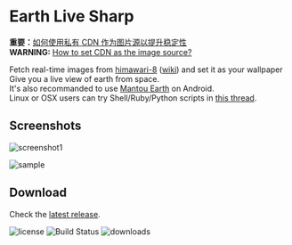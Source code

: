 Earth Live Sharp
===


**重要：**[如何使用私有 CDN 作为图片源以提升稳定性](https://github.com/bitdust/EarthLiveSharp/issues/32)  
**WARNING:** [How to set CDN as the image source?](https://github.com/bitdust/EarthLiveSharp/issues/32)  

Fetch real-time images from [himawari-8](http://himawari8.nict.go.jp/)  ([wiki](https://en.wikipedia.org/wiki/Himawari_8))  and set it as your wallpaper  
Give you a live view of earth from space.  
It's also recommanded to use [Mantou Earth](https://github.com/oxoooo/earth) on Android.  
Linux or OSX users can try Shell/Ruby/Python scripts in [this thread](https://www.v2ex.com/t/241563).
## Screenshots
![screenshot1](https://cloud.githubusercontent.com/assets/6072743/17474278/b7e1bf20-5d87-11e6-82c9-fc1b528b042d.png)

![sample](https://cloud.githubusercontent.com/assets/6072743/11613290/6af013a8-9c56-11e5-8d7e-553cc8226d5a.png)  
## Download
Check the [latest release](https://github.com/bitdust/EarthLiveSharp/releases).

![license](https://img.shields.io/github/license/bitdust/earthlivesharp.svg)
![Build Status](https://travis-ci.org/bitdust/EarthLiveSharp.svg)
![downloads](https://img.shields.io/github/downloads/bitdust/earthlivesharp/total.svg)
